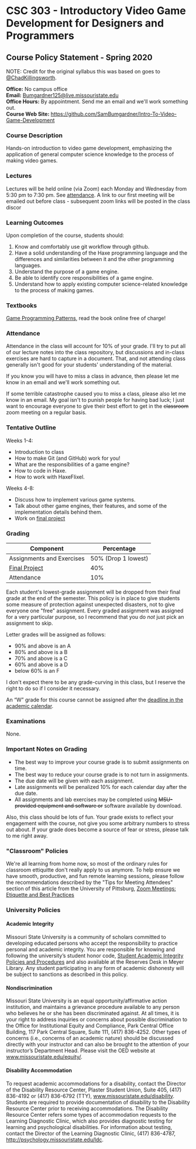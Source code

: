 # CSC 303 - Introductory Video Game Development for Designers and Programmers
## Course Policy Statement - Spring 2020
NOTE: Credit for the original syllabus this was based on goes to [@ChadKillingsworth](https://github.com/ChadKillingsworth).

**Office:** No campus office  
**Email:** Bumgardner125@live.missouristate.edu  
**Office Hours:** By appointment. Send me an email and we'll work something out.  
**Course Web Site:** https://github.com/SamBumgardner/Intro-To-Video-Game-Development

### Course Description
Hands-on introduction to video game development, emphasizing the application of general computer science knowledge to the process of making video games.

### Lectures
Lectures will be held online (via Zoom) each Monday and Wednesday from 5:30 pm to 7:30 pm. See [attendance](#Attendance).
A link to our first meeting will be emailed out before class - subsequent zoom links will be posted in the class discor

### Learning Outcomes
Upon completion of the course, students should:

 1. Know and comfortably use git workflow through github.
 2. Have a solid understanding of the Haxe programming language and the differences and similarities between it and the other programming languages.
 3. Understand the purpose of a game engine.
 4. Be able to identify core responsibilities of a game engine.
 5. Understand how to apply existing computer science-related knowledge to the process of making games.

### Textbooks
[Game Programming Patterns](https://gameprogrammingpatterns.com/contents.html), read the book online free of charge!

### Attendance
Attendance in the class will account for 10% of your grade. I'll try to put all of our lecture notes into the class repository, but discussions and in-class exercises are hard to capture in a document. That, and not attending class generally isn't good for your students' understanding of the material. 

If you know you will have to miss a class in advance, then please let me know in an email and we'll work something out. 

If some terrible catastrophe caused you to miss a class, please also let me know in an email. My goal isn't to punish people for having bad luck; I just want to encourage everyone to give their best effort to get in the ~~classroom~~ zoom meeting on a regular basis.

### Tentative Outline
Weeks 1-4:
 * Introduction to class
 * How to make Git (and GitHub) work for you!
 * What are the responsibilities of a game engine?
 * How to code in Haxe.
 * How to work with HaxeFlixel.

Weeks 4-8:
 * Discuss how to implement various game systems.
 * Talk about other game engines, their features, and some of the implementation details behind them.
 * Work on [final project](project.md)


### Grading

Component                  | Percentage
-------------------------- | -------------------
Assignments and Exercises  | 50% (Drop 1 lowest)
[Final Project](project.md)              |                 40%
Attendance                 |                 10%

Each student's lowest-grade assignment will be dropped from their final grade at the end of the semester. This policy is in place to give students some measure of protection against unexpected disasters, not to give everyone one "free" assignment. Every graded assignment was assigned for a very particular purpose, so I recommend that you do *not* just pick an assignment to skip.

Letter grades will be assigned as follows:

 * 90% and above is an A
 * 80% and above is a B
 * 70% and above is a C
 * 60% and above is a D
 * below 60% is an F

I don't expect there to be any grade-curving in this class, but I reserve the right to do so if I consider it necessary.

An “W” grade for this course cannot be assigned after the [deadline in the academic calendar](https://calendar.missouristate.edu/event/102123/193160).

### Examinations
None.

### Important Notes on Grading
 * The best way to improve your course grade is to submit assignments on time.
 * The best way to reduce your course grade is to not turn in assignments.
 * The due date will be given with each assignment. 
 * Late assignments will be penalized 10% for each calendar day after the due date.
 * All assignments and lab exercises may be completed using ~~MSU-provided equipment and software or~~ software available by download.

Also, this class should be lots of fun. Your grade exists to reflect your engagement with the course, not give you some arbitrary numbers to stress out about. If your grade does become a source of fear or stress, please talk to me right away.

### "Classroom" Policies
We're all learning from home now, so most of the ordinary rules for classroom ettiquitte don't really apply to us anymore. To help ensure we have smooth, productive, and fun remote learning sessions, please follow the recommendations described by the "Tips for Meeting Attendees" section of this article from the University of Pittsburg, [Zoom Meetings: Etiquette and Best Practices](https://www.technology.pitt.edu/blog/zoom-tips)


### University Policies
#### Academic Integrity
Missouri State University is a community of scholars committed to developing educated persons who accept the responsibility to practice personal and academic integrity. You are responsible for knowing and following the university’s student honor code, [Student Academic Integrity Policies and Procedures](http://www.missouristate.edu/policy/Op3_01_AcademicIntegrityStudents.htm) and also available at the Reserves Desk in Meyer Library. Any student participating in any form of academic dishonesty will be subject to sanctions as described in this policy.

#### Nondiscrimination
Missouri State University is an equal opportunity/affirmative action institution, and maintains a grievance procedure available to any person who believes he or she has been discriminated against. At all times, it is your right to address inquiries or concerns about possible discrimination to the Office for Institutional Equity and Compliance, Park Central Office Building, 117 Park Central Square, Suite 111, (417) 836-4252. Other types of concerns (i.e., concerns of an academic nature) should be discussed directly with your instructor and can also be brought to the attention of your instructor’s Department Head. Please visit the OED website at www.missouristate.edu/equity/.

#### Disability Accommodation
To request academic accommodations for a disability, contact the Director of the Disability Resource Center, Plaster Student Union, Suite 405, (417) 836-4192 or (417) 836-6792 (TTY), www.missouristate.edu/disability. Students are required to provide documentation of disability to the Disability Resource Center prior to receiving accommodations. The Disability Resource Center refers some types of accommodation requests to the Learning Diagnostic Clinic, which also provides diagnostic testing for learning and psychological disabilities. For information about testing, contact the Director of the Learning Diagnostic Clinic, (417) 836-4787, http://psychology.missouristate.edu/ldc.
